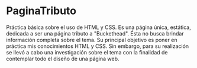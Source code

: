 # PaginaTributo

Práctica básica sobre el uso de HTML y CSS. Es una página única, estática, dedicada
a ser una página tributo a "Buckethead".
    Ésta no busca brindar información completa sobre el tema. Su principal objetivo
es poner en práctica mis conocimientos HTML y CSS. Sin embargo, para su realización
se llevó a cabo una investigación sobre el tema con la finalidad de contemplar todo
el diseño de una página web. 
